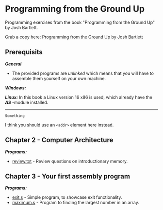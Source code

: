 # Programming from the Ground Up 
Programming exercises from the book "Programming from the Ground Up" by Josh Bartlett.

Grab a copy here: 
[Programming from the Ground Up by Josh Bartlett](https://download-mirror.savannah.gnu.org/releases/pgubook/ProgrammingGroundUp-1-0-booksize.pdf)

## Prerequisits
_**General**_
* The provided programs are _unlinked_ which means that you will have to assemble them yourself on your own machine.

_**Windows:**_

_**Linux:**_
In this book a Linux version 16 x86 is used, which already have the _**AS**_ -module installed. 

---------
    Something
    
I think you should use an
`<addr>` element here instead.

## Chapter 2 - Computer Architecture
_**Programs:**_
*	[review.txt](https://github.com/Eqliphex/programming-from-the-ground-up/blob/master/ch02%20-%20Computer_Architecture/review.txt)  -  Review questions on introductionary memory. 


## Chapter 3 - Your first assembly program
_**Programs:**_
*	[exit.s](https://github.com/Eqliphex/programming-from-the-ground-up/blob/master/ch03%20-%20Your_First_Programs/exit.s)  -  Simple program, to showcase exit functionality.
*	[maximum.s](https://github.com/Eqliphex/programming-from-the-ground-up/blob/master/ch03%20-%20Your_First_Programs/maximum.s)  -  Program to finding the largest number in an array. 
